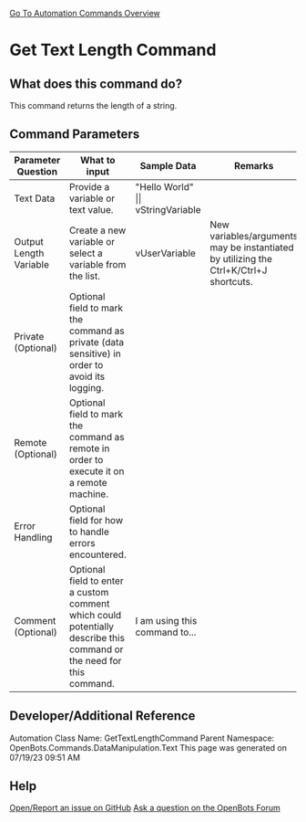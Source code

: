 <!--TITLE: Get Text Length Command -->
<!-- SUBTITLE: a command in the Data Manipulation Commands\Text group. -->
[Go To Automation Commands Overview](/automation-commands)


# Get Text Length Command


## What does this command do?
This command returns the length of a string.


## Command Parameters
| Parameter Question   	| What to input  	|  Sample Data 	| Remarks  	|
| ---                    | ---               | ---           | ---       |
|Text Data|Provide a variable or text value.|"Hello World" \|\| vStringVariable||
|Output Length Variable|Create a new variable or select a variable from the list.|vUserVariable|New variables/arguments may be instantiated by utilizing the Ctrl+K/Ctrl+J shortcuts.|
|Private (Optional)|Optional field to mark the command as private (data sensitive) in order to avoid its logging.|||
|Remote (Optional)|Optional field to mark the command as remote in order to execute it on a remote machine.|||
|Error Handling|Optional field for how to handle errors encountered.|||
|Comment (Optional)|Optional field to enter a custom comment which could potentially describe this command or the need for this command.|I am using this command to...||


## Developer/Additional Reference
Automation Class Name: GetTextLengthCommand
Parent Namespace: OpenBots.Commands.DataManipulation.Text
This page was generated on 07/19/23 09:51 AM


## Help
[Open/Report an issue on GitHub](https://github.com/OpenBotsAI/OpenBots.Studio/issues/new)
[Ask a question on the OpenBots Forum](https://openbots.ai/forums/)
